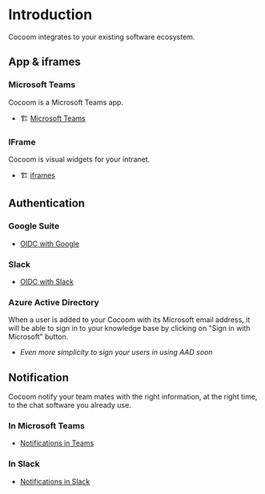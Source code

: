 # Introduction

Cocoom integrates to your existing software ecosystem.

## App & iframes

### Microsoft Teams

Cocoom is a Microsoft Teams app.

- 🏗 [Microsoft Teams](./install-msteams-app.md)


### IFrame

Cocoom is visual widgets for your intranet.

- 🏗 [iframes](./iframe.md)

## Authentication

### Google Suite

- [OIDC with Google](./google.md)

### Slack

- [OIDC with Slack](./google.md)

### Azure Active Directory

When a user is added to your Cocoom with its Microsoft email address, it will be able to sign in to your knowledge base by clicking on "Sign in with Microsoft" button.

- _Even more simplicity to sign your users in using AAD soon_

## Notification

Cocoom notify your team mates with the right information, at the right time, to the chat software you already use.

### In Microsoft Teams

- [Notifications in Teams](/guide/msteams-app/notifications)


### In Slack

- [Notifications in Slack](./slack#step-4-configure-cocoom-notifications-in-slack)

